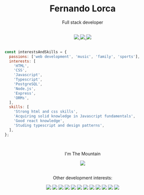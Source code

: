<div align="center">
    <h1>Fernando Lorca </h1>
    <p>Full stack developer</p>
</div>
<br>
<div align="center">
    <a href="https://www.linkedin.com/in/fernando-lorca-pinto-8b459119b/" target="_blank">
        <img src="https://img.shields.io/badge/linkedin-0A66C2?style=for-the-badge&logo=linkedin&logoColor=white" />
    </a href="https://github.com/FernandoLorca?tab=repositories" target="_blank">
    <a href="https://github.com/FernandoLorca?tab=repositories">
        <img src="https://img.shields.io/badge/repositories-181717?style=for-the-badge&logo=github&logoColor=white" />
    </a>
    <a href="mailto:florcapinto@gmail.com">
        <img src="https://img.shields.io/badge/email-EA4335?style=for-the-badge&logo=gmail&logoColor=white" />
    </a>
</div>
<br>

```js
const interestsAndSkills = {
  passions: ['web development', 'music', 'family', 'sports'],
  interests: [
    'HTML',
    'CSS',
    'Javascript',
    'Typescript',
    'PostgreSQL',
    'Node.js',
    'Express',
    'ORMs',
  ],
  skills: [
    'Strong html and css skills',
    'Acquiring solid knowledge in Javascript fundamentals',
    'Good react knowledge',
    'Studing typescript and design patterns',
  ],
};
```

<br>
<div align="center">
    <p>I'm The Mountain</p>
    <a href="https://open.spotify.com/track/1e1IiUItCGhp8LvU8aZ213?si=fb2980299671434b">
        <img src="https://img.shields.io/badge/spotify-1DB954?style=for-the-badge&logo=spotify&logoColor=white" />
    </a>
</div>
<br>
<div align="center">
    <p>Other development interests:</p>
        <img src="https://img.shields.io/badge/HTML-151516?style=flat-square&logo=html5&logoColor=E34F26" />
        <img src="https://img.shields.io/badge/CSS-151516?style=flat-square&logo=css3&logoColor=1572B6" />
        <img src="https://img.shields.io/badge/vscode-151516?style=flat-square&logo=visualstudiocode&logoColor=007ACC" />
        <img src="https://img.shields.io/badge/Javascript-151516?style=flat-square&logo=javascript&logoColor=F7DF1E" />
        <img src="https://img.shields.io/badge/Typescript-151516?style=flat-square&logo=typescript&logoColor=3178C6" />
        <img src="https://img.shields.io/badge/React-151516?style=flat-square&logo=react&logoColor=61DAFB" />
        <img src="https://img.shields.io/badge/GNUBash-151516?style=flat-square&logo=GNUBash&logoColor=4EAA25" />
        <img src="https://img.shields.io/badge/Node.js-151516?style=flat-square&logo=node.js&logoColor=339933" />
        <img src="https://img.shields.io/badge/npm-151516?style=flat-square&logo=npm&logoColor=CB3837" />
        <img src="https://img.shields.io/badge/Linux-151516?style=flat-square&logo=linux&logoColor=FCC624" />
        <img src="https://img.shields.io/badge/GNU-151516?style=flat-square&logo=gnu&logoColor=A42E2B" />
        <img src="https://img.shields.io/badge/Codewars-151516?style=flat-square&logo=codewars&logoColor=B1361E" />
</div>
